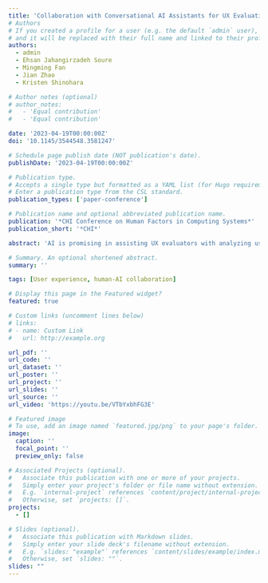 ```yaml
---
title: 'Collaboration with Conversational AI Assistants for UX Evaluation: Questions and How to Ask them (Voice vs. Text)'
# Authors
# If you created a profile for a user (e.g. the default `admin` user), write the username (folder name) here
# and it will be replaced with their full name and linked to their profile.
authors:
  - admin
  - Ehsan Jahangirzadeh Soure
  - Mingming Fan
  - Jian Zhao
  - Kristen Shinohara

# Author notes (optional)
# author_notes:
#   - 'Equal contribution'
#   - 'Equal contribution'

date: '2023-04-19T00:00:00Z'
doi: '10.1145/3544548.3581247'

# Schedule page publish date (NOT publication's date).
publishDate: '2023-04-19T00:00:00Z'

# Publication type.
# Accepts a single type but formatted as a YAML list (for Hugo requirements).
# Enter a publication type from the CSL standard.
publication_types: ['paper-conference']

# Publication name and optional abbreviated publication name.
publication: '*CHI Conference on Human Factors in Computing Systems*'
publication_short: '*CHI*'

abstract: 'AI is promising in assisting UX evaluators with analyzing usability tests, but its judgments are typically presented as non-interactive visualizations. Evaluators may have questions about test recordings, but have no way of asking them. Interactive conversational assistants provide a Q&A dynamic that may improve analysis efficiency and evaluator autonomy. To understand the full range of analysis-related questions, we conducted a Wizard-of-Oz design probe study with 20 participants who interacted with simulated AI assistants via text or voice. We found that participants asked for five categories of information: user actions, user mental model, help from the AI assistant, product and task information, and user demographics. Those who used the text assistant asked more questions, but the question lengths were similar. The text assistant was perceived as significantly more efficient, but both were rated equally in satisfaction and trust. We also provide design considerations for future conversational AI assistants for UX evaluation.'

# Summary. An optional shortened abstract.
summary: ''

tags: [User experience, human-AI collaboration]

# Display this page in the Featured widget?
featured: true

# Custom links (uncomment lines below)
# links:
# - name: Custom Link
#   url: http://example.org

url_pdf: ''
url_code: ''
url_dataset: ''
url_poster: ''
url_project: ''
url_slides: ''
url_source: ''
url_video: 'https://youtu.be/VTbYxbhFG3E'

# Featured image
# To use, add an image named `featured.jpg/png` to your page's folder.
image:
  caption: ''
  focal_point: ''
  preview_only: false

# Associated Projects (optional).
#   Associate this publication with one or more of your projects.
#   Simply enter your project's folder or file name without extension.
#   E.g. `internal-project` references `content/project/internal-project/index.md`.
#   Otherwise, set `projects: []`.
projects:
  - []

# Slides (optional).
#   Associate this publication with Markdown slides.
#   Simply enter your slide deck's filename without extension.
#   E.g. `slides: "example"` references `content/slides/example/index.md`.
#   Otherwise, set `slides: ""`.
slides: ""
---
```


<!-- {{% callout note %}}
Click the _Cite_ button above to demo the feature to enable visitors to import publication metadata into their reference management software.
{{% /callout %}}

{{% callout note %}}
Create your slides in Markdown - click the _Slides_ button to check out the example.
{{% /callout %}}

Add the publication's **full text** or **supplementary notes** here. You can use rich formatting such as including [code, math, and images](https://docs.hugoblox.com/content/writing-markdown-latex/). -->
